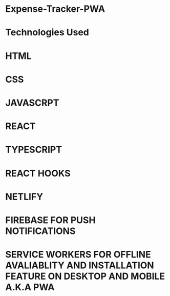 # Expense-Tracker-PWA

# Technologies Used

# HTML
# CSS
# JAVASCRPT 
# REACT
# TYPESCRIPT
# REACT HOOKS
# NETLIFY 
# FIREBASE FOR PUSH NOTIFICATIONS
# SERVICE WORKERS FOR OFFLINE AVALIABLITY AND INSTALLATION FEATURE ON DESKTOP AND MOBILE A.K.A PWA
